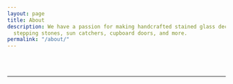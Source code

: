 ```yaml
---
layout: page
title: About
description: We have a passion for making handcrafted stained glass decor, including
  stepping stones, sun catchers, cupboard doors, and more.
permalink: "/about/"
---
```


<!--img class="col one right" src="/img/prof_pic.jpg"-->

<br/>
<!--p>Write your biography here.</p-->

<br/>
<hr/>
<br/>
<span class="contacticon center">
	<a href="/contact"><i class="fa fa-envelope-square"></i></a>
	<a href="https://www.linkedin.com" target="_blank"><i class="fa fa-linkedin-square"></i></a>
	<a href="http://facebook.com" target="_blank"><i class="fa fa-facebook-square"></i></a>
	<a href="https://twitter.com" target="_blank"><i class="fa fa-twitter-square"></i></a>
</span>

<!--div class="col three caption">
	You can even add a little note about which of these is the best way to reach you.
</div-->


